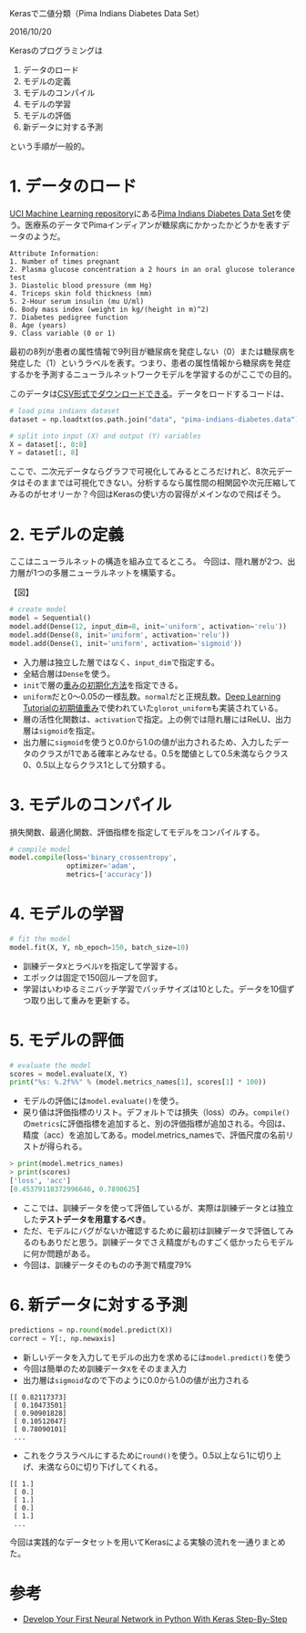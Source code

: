 Kerasで二値分類（Pima Indians Diabetes Data Set）

2016/10/20

Kerasのプログラミングは

1. データのロード
2. モデルの定義
3. モデルのコンパイル
4. モデルの学習
5. モデルの評価
6. 新データに対する予測

という手順が一般的。

# 1. データのロード

[UCI Machine Learning repository](http://archive.ics.uci.edu/ml/index.html)にある[Pima Indians Diabetes Data Set](http://archive.ics.uci.edu/ml/datasets/Pima+Indians+Diabetes)を使う。医療系のデータでPimaインディアンが糖尿病にかかったかどうかを表すデータのようだ。

```
Attribute Information:
1. Number of times pregnant
2. Plasma glucose concentration a 2 hours in an oral glucose tolerance test
3. Diastolic blood pressure (mm Hg)
4. Triceps skin fold thickness (mm)
5. 2-Hour serum insulin (mu U/ml)
6. Body mass index (weight in kg/(height in m)^2)
7. Diabetes pedigree function
8. Age (years)
9. Class variable (0 or 1)
```

最初の8列が患者の属性情報で9列目が糖尿病を発症しない（0）または糖尿病を発症した（1）というラベルを表す。つまり、患者の属性情報から糖尿病を発症するかを予測するニューラルネットワークモデルを学習するのがここでの目的。

このデータは[CSV形式でダウンロードできる](http://archive.ics.uci.edu/ml/machine-learning-databases/pima-indians-diabetes/pima-indians-diabetes.data)。データをロードするコードは、

```python
# load pima indians dataset
dataset = np.loadtxt(os.path.join("data", "pima-indians-diabetes.data"), delimiter=',')

# split into input (X) and output (Y) variables
X = dataset[:, 0:8]
Y = dataset[:, 8]
```

ここで、二次元データならグラフで可視化してみるところだけれど、8次元データはそのままでは可視化できない。分析するなら属性間の相関図や次元圧縮してみるのがセオリーか？今回はKerasの使い方の習得がメインなので飛ばそう。

# 2. モデルの定義

ここはニューラルネットの構造を組み立てるところ。
今回は、隠れ層が2つ、出力層が1つの多層ニューラルネットを構築する。

【図】

```python
# create model
model = Sequential()
model.add(Dense(12, input_dim=8, init='uniform', activation='relu'))
model.add(Dense(8, init='uniform', activation='relu'))
model.add(Dense(1, init='uniform', activation='sigmoid'))
```

- 入力層は独立した層ではなく、`input_dim`で指定する。
- 全結合層は`Dense`を使う。
- `init`で層の[重みの初期化方法](https://keras.io/ja/initializations/)を指定できる。
- `uniform`だと0～0.05の一様乱数。`normal`だと正規乱数。[Deep Learning Tutorialの初期値重み](http://aidiary.hatenablog.com/entry/20150618/1434628272)で使われていた`glorot_uniform`も実装されている。
- 層の活性化関数は、`activation`で指定。上の例では隠れ層にはReLU、出力層は`sigmoid`を指定。
- 出力層に`sigmoid`を使うと0.0から1.0の値が出力されるため、入力したデータのクラスが1である確率とみなせる。0.5を閾値として0.5未満ならクラス0、0.5以上ならクラス1として分類する。

# 3. モデルのコンパイル

損失関数、最適化関数、評価指標を指定してモデルをコンパイルする。

```python
# compile model
model.compile(loss='binary_crossentropy',
              optimizer='adam',
              metrics=['accuracy'])
```

# 4. モデルの学習

```python
# fit the model
model.fit(X, Y, nb_epoch=150, batch_size=10)
```

- 訓練データ`X`とラベル`Y`を指定して学習する。
- エポックは固定で150回ループを回す。
- 学習はいわゆるミニバッチ学習でバッチサイズは10とした。データを10個ずつ取り出して重みを更新する。

# 5. モデルの評価

```python
# evaluate the model
scores = model.evaluate(X, Y)
print("%s: %.2f%%" % (model.metrics_names[1], scores[1] * 100))
```

- モデルの評価には`model.evaluate()`を使う。
- 戻り値は評価指標のリスト。デフォルトでは損失（loss）のみ。`compile()`の`metrics`に評価指標を追加すると、別の評価指標が追加される。今回は、精度（acc）を追加してある。model.metrics_namesで、評価尺度の名前リストが得られる。

```python
> print(model.metrics_names)
> print(scores)
['loss', 'acc']
[0.45379118372996646, 0.7890625]
```

- ここでは、訓練データを使って評価しているが、実際は訓練データとは独立した**テストデータを用意するべき**。
- ただ、モデルにバグがないか確認するために最初は訓練データで評価してみるのもありだと思う。訓練データでさえ精度がものすごく低かったらモデルに何か問題がある。
- 今回は、訓練データそのものの予測で精度79%

# 6. 新データに対する予測

```python
predictions = np.round(model.predict(X))
correct = Y[:, np.newaxis]
```

- 新しいデータを入力してモデルの出力を求めるには`model.predict()`を使う
- 今回は簡単のため訓練データ`X`をそのまま入力
- 出力層は`sigmoid`なので下のように0.0から1.0の値が出力される

```
[[ 0.82117373]
 [ 0.10473501]
 [ 0.90901828]
 [ 0.10512047]
 [ 0.78090101]
 ...
```

- これをクラスラベルにするために`round()`を使う。0.5以上なら1に切り上げ、未満なら0に切り下げしてくれる。

```
[[ 1.]
 [ 0.]
 [ 1.]
 [ 0.]
 [ 1.]
 ...
```

今回は実践的なデータセットを用いてKerasによる実験の流れを一通りまとめた。

# 参考

- [Develop Your First Neural Network in Python With Keras Step-By-Step](http://machinelearningmastery.com/tutorial-first-neural-network-python-keras/)
